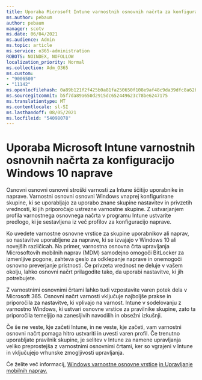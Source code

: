 ```yaml
---
title: Uporaba Microsoft Intune varnostnih osnovnih načrta za konfiguracijo Windows 10 naprave
ms.author: pebaum
author: pebaum
manager: scotv
ms.date: 06/04/2021
ms.audience: Admin
ms.topic: article
ms.service: o365-administration
ROBOTS: NOINDEX, NOFOLLOW
localization_priority: Normal
ms.collection: Adm_O365
ms.custom:
- "9006500"
- "11142"
ms.openlocfilehash: 0a89b121f2f425b0a81fa250650f108e9af48c9da39dfc8a62b07541d3a6c3dd
ms.sourcegitcommit: b5f7da89a650d2915dc652449623c78be6247175
ms.translationtype: MT
ms.contentlocale: sl-SI
ms.lasthandoff: 08/05/2021
ms.locfileid: "54098078"
---
```

# <a name="use-microsoft-intune-security-baselines-to-configure-windows-10-devices"></a>Uporaba Microsoft Intune varnostnih osnovnih načrta za konfiguracijo Windows 10 naprave

Osnovni osnovni osnovni stroški varnosti za Intune ščitijo uporabnike in naprave. Varnostni osnovni osnovni Windows vnaprej konfigurirane skupine, ki se uporabljajo za uporabo znane skupine nastavitev in privzetih vrednosti, ki jih priporočajo ustrezne varnostne skupine. Z ustvarjanjem profila varnostnega osnovnega načrta v programu Intune ustvarite predlogo, ki je sestavljena iz več profilov za konfiguracijo naprave.

Ko uvedete varnostne osnovne vrstice za skupine uporabnikov ali naprav, so nastavitve uporabljene za naprave, ki se izvajajo v Windows 10 ali novejših različicah. Na primer, varnostna osnovna črta upravljanja Microsoftovih mobilnih naprav (MDM) samodejno omogoči BitLocker za izmenljive pogone, zahteva geslo za odklepanje naprave in onemogoči osnovno preverjanje pristnosti. Če privzeta vrednost ne deluje v vašem okolju, lahko osnovni načrt prilagodite tako, da uporabi nastavitve, ki jih potrebujete.

Z varnostnimi osnovnimi črtami lahko tudi vzpostavite varen potek dela v Microsoft 365. Osnovni načrt varnosti vključuje najboljše prakse in priporočila za nastavitve, ki vplivajo na varnost. Intune v sodelovanju z varnostno Windows, ki ustvari osnovne vrstice za pravilnike skupine, zato ta priporočila temeljijo na zanesljivih navodilih in obsežni izkušnji.

Če še ne veste, kje začeti Intune, in ne veste, kje začeti, vam varnostni osnovni načrt pomaga hitro ustvariti in uvesti varen profil. Če trenutno uporabljate pravilnik skupine, je selitev v Intune za namene upravljanja veliko preprostejša z varnostnimi osnovnimi črtami, ker so vgrajeni v Intune in vključujejo vrhunske zmogljivosti upravljanja.

Če želite več informacij, [Windows varnostne osnovne vrstice](/windows/security/threat-protection/windows-security-baselines) [in Upravljanje mobilnih naprav.](/windows/client-management/mdm/)

